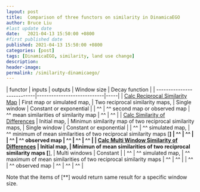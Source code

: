 ```yaml
---
layout: post
title:  Comparison of three functors on similarity in DinamicaEGO
author: Bruce Liu
#last update date
date:   2021-04-13 15:50:00 +0800
#first published date
published: 2021-04-13 15:50:00 +0800
categories: [post]
tags: [DinamicaEGO, similarity, land use change]
description: 
header-image: 
permalink: /similarity-dinamicaego/
---
```


<!--the above is the excerpt-->
<!--more-->
<!--the following is the text-->

| functor | inputs | outputs | Window size | Decay function |
| ---------------------------|----------------------------|-----|
| [Calc Reciprocal Similarity Map] | First map or simulated map, | Two reciprocal similarity maps, | Single window | Constant or exponential |
| ^^ | ^^ second map or observed map | ^^ mean similarities of similarity map | ^^ | ^^ |
| [Calc Similarity of Differences] | Initial map, | Minimun similarity map of two reciprocal similarity maps, | Single window | Constant or exponential |
| ^^ | ^^ simulated map, | ^^ minimum of mean similarities of two reciprocal similarity maps [**] | ^^ | ^^ |
| ^^ | ^^ observed map | ^^ | ^^ | ^^ |
| [Calc Multi Window Similarity of Differences] | Initial map, | Minimun of mean similarities of two reciprocal similarity maps [**], | Multi windows | Constant |
| ^^ | ^^ simulated map, | ^^ maximum of mean similarities of two reciprocal similarity maps | ^^ | ^^ |
| ^^ | ^^ observed map | ^^ | ^^ | ^^ |

Note that the items of [**] would return same result for a specific window size.

<!--links-->
[Calc Reciprocal Similarity Map]: http://www.csr.ufmg.br/dinamica/dokuwiki/doku.php?id=calc_reciprocal_similarity_map
[Calc Similarity of Differences]: https://www.csr.ufmg.br/dinamica/dokuwiki/doku.php?id=calc_similarity_of_differences
[Calc Multi Window Similarity of Differences]: https://www.csr.ufmg.br/dinamica/dokuwiki/doku.php?id=calc_multi_window_similarity_of_differences
